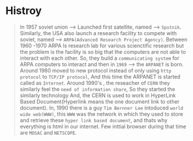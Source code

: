 # Histroy

> In 1957 soviet union --> Launched first satellite, named --> `Sputnik`.
> Similarly, the USA also launch a research facility to compete with soviet, named --> `ARPA(Advanced Research Project Agency)`.
> Between 1960 -1970 ARPA Is research lab for various scienctific research but the problem is the facility is so big that the computers are not able to interact with each other.
> So, they build a `communicating system` for  ARPA computers to interact and then in `1969` --> the `ARPANET` is born.
> Around 1980 moved to new protocol instead of only using `http protocol` to `TCP/IP protocol`, And this time the ARPANET is started called as `Internet`.
> Around 1990's , the reseacher of `CERN` they similarly feel the `need of information share`, So they started the similarly technology And, the CERN is used to work in HyperLink Based Document(Hyperlink means the one document link to other document).
> In, 1990 there is a guy `Tim Bernner Lee` intoduced `world wide web(WWW)`, this `WWW` was the network in which they used to store and retrieve these `hyper link based document`, and thats why everything is html in our internet.
> Few inttial browser during that time are `MOSAC` and `NETSCOPE`.